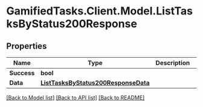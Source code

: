 # GamifiedTasks.Client.Model.ListTasksByStatus200Response

## Properties

Name | Type | Description | Notes
------------ | ------------- | ------------- | -------------
**Success** | **bool** |  | [optional] 
**Data** | [**ListTasksByStatus200ResponseData**](ListTasksByStatus200ResponseData.md) |  | [optional] 

[[Back to Model list]](../../README.md#documentation-for-models) [[Back to API list]](../../README.md#documentation-for-api-endpoints) [[Back to README]](../../README.md)

